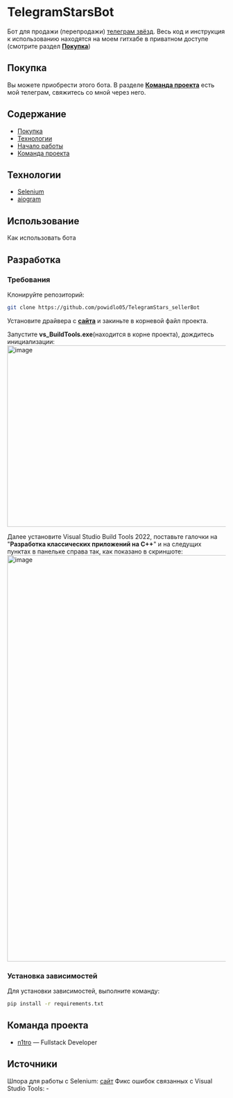 # TelegramStarsBot
Бот для продажи (перепродажи) [телеграм звёзд](https://ppc.world/articles/zvezdy-v-telegram-chto-eto-i-pochemu-o-nih-vse-govoryat/).
Весь код и инструкция к использованию находятся на моем гитхабе в приватном доступе (смотрите раздел [**Покупка**](#покупка))

## Покупка
Вы можете приобрести этого бота. В разделе [**Команда проекта**](#команда-проекта) есть мой телеграм, свяжитесь со мной через него.

## Содержание
- [Покупка](#покупка)
- [Технологии](#технологии)
- [Начало работы](#начало-работы)
- [Команда проекта](#команда-проекта)

## Технологии
- [Selenium](https://www.selenium.dev/)
- [aiogram](http://aiogram.dev/)

## Использование
Как использовать бота

## Разработка

### Требования
Клонируйте репозиторий:
```sh
git clone https://github.com/powidlo05/TelegramStars_sellerBot
```

Установите драйвера с [**сайта**](https://disk.yandex.ru/d/iupqTwXYsKSEow) и закиньте в корневой файл проекта.

Запустите **vs_BuildTools.exe**(находится в корне проекта), дождитесь инициализации:
<img width="712" height="417" alt="image" src="https://github.com/user-attachments/assets/1407313f-b58f-4c49-a313-66a8be490eb7" />


Далее установите Visual Studio Build Tools 2022, поставьте галочки на "**Разработка классических приложений на C++**" и на следущих пунктах в панельке справа так, как показано в скриншоте:
<img width="1852" height="934" alt="image" src="https://github.com/user-attachments/assets/fb33d0b7-54c3-4de5-aa97-53a320e07ae1" />


### Установка зависимостей
Для установки зависимостей, выполните команду:
```sh
pip install -r requirements.txt
```

## Команда проекта
- [n1tro](https://t.me/n1trocoder) — Fullstack Developer

## Источники
Шпора для работы с Selenium: [сайт](https://habr.com/ru/companies/otus/articles/596071/)
Фикс ошибок связанных с Visual Studio Tools: -
